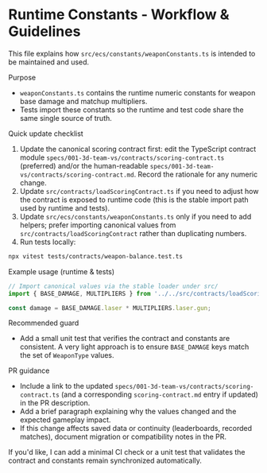 # Runtime Constants - Workflow & Guidelines

This file explains how `src/ecs/constants/weaponConstants.ts` is intended to be maintained and used.

Purpose
- `weaponConstants.ts` contains the runtime numeric constants for weapon base damage and matchup multipliers.
- Tests import these constants so the runtime and test code share the same single source of truth.

Quick update checklist
1. Update the canonical scoring contract first: edit the TypeScript contract module `specs/001-3d-team-vs/contracts/scoring-contract.ts` (preferred) and/or the human-readable `specs/001-3d-team-vs/contracts/scoring-contract.md`. Record the rationale for any numeric change.
2. Update `src/contracts/loadScoringContract.ts` if you need to adjust how the contract is exposed to runtime code (this is the stable import path used by runtime and tests).
3. Update `src/ecs/constants/weaponConstants.ts` only if you need to add helpers; prefer importing canonical values from `src/contracts/loadScoringContract` rather than duplicating numbers.
4. Run tests locally:

```bash
npx vitest tests/contracts/weapon-balance.test.ts
```

Example usage (runtime & tests)
```ts
// Import canonical values via the stable loader under src/
import { BASE_DAMAGE, MULTIPLIERS } from '../../src/contracts/loadScoringContract';

const damage = BASE_DAMAGE.laser * MULTIPLIERS.laser.gun;
```

Recommended guard
- Add a small unit test that verifies the contract and constants are consistent. A very light approach is to ensure `BASE_DAMAGE` keys match the set of `WeaponType` values.

PR guidance
- Include a link to the updated `specs/001-3d-team-vs/contracts/scoring-contract.ts` (and a corresponding `scoring-contract.md` entry if updated) in the PR description.
- Add a brief paragraph explaining why the values changed and the expected gameplay impact.
- If this change affects saved data or continuity (leaderboards, recorded matches), document migration or compatibility notes in the PR.

If you'd like, I can add a minimal CI check or a unit test that validates the contract and constants remain synchronized automatically.